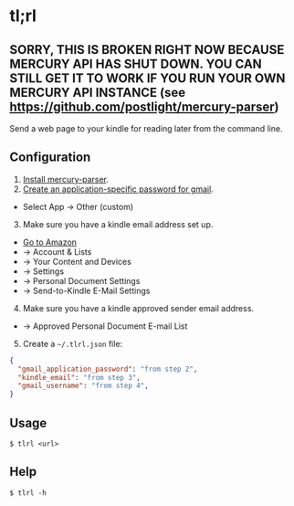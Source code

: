 tl;rl
=====

## SORRY, THIS IS BROKEN RIGHT NOW BECAUSE MERCURY API HAS SHUT DOWN. YOU CAN STILL GET IT TO WORK IF YOU RUN YOUR OWN MERCURY API INSTANCE (see https://github.com/postlight/mercury-parser)

Send a web page to your kindle for reading later from the command line.

## Configuration

1. [Install mercury-parser](https://github.com/postlight/mercury-parser).
2. [Create an application-specific password for gmail](https://myaccount.google.com/apppasswords).
  * Select App -> Other (custom)
3. Make sure you have a kindle email address set up.
  * [Go to Amazon](https://www.amazon.com)
  * -> Account & Lists
  * -> Your Content and Devices
  * -> Settings
  * -> Personal Document Settings
  * -> Send-to-Kindle E-Mail Settings
4. Make sure you have a kindle approved sender email address.
  * -> Approved Personal Document E-mail List
5. Create a `~/.tlrl.json` file:

```json
{
  "gmail_application_password": "from step 2",
  "kindle_email": "from step 3",
  "gmail_username": "from step 4",
}
```

## Usage

```
$ tlrl <url>
```

## Help

```
$ tlrl -h
```
